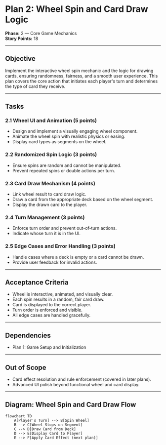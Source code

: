 # Plan 2: Wheel Spin and Card Draw Logic

**Phase:** 2 — Core Game Mechanics  
**Story Points:** 18

---

## Objective

Implement the interactive wheel spin mechanic and the logic for drawing cards, ensuring randomness, fairness, and a smooth user experience. This plan covers the core action that initiates each player's turn and determines the type of card they receive.

---

## Tasks

### 2.1 Wheel UI and Animation (5 points)
- Design and implement a visually engaging wheel component.
- Animate the wheel spin with realistic physics or easing.
- Display card types as segments on the wheel.

### 2.2 Randomized Spin Logic (3 points)
- Ensure spins are random and cannot be manipulated.
- Prevent repeated spins or double actions per turn.

### 2.3 Card Draw Mechanism (4 points)
- Link wheel result to card draw logic.
- Draw a card from the appropriate deck based on the wheel segment.
- Display the drawn card to the player.

### 2.4 Turn Management (3 points)
- Enforce turn order and prevent out-of-turn actions.
- Indicate whose turn it is in the UI.

### 2.5 Edge Cases and Error Handling (3 points)
- Handle cases where a deck is empty or a card cannot be drawn.
- Provide user feedback for invalid actions.

---

## Acceptance Criteria

- Wheel is interactive, animated, and visually clear.
- Each spin results in a random, fair card draw.
- Card is displayed to the correct player.
- Turn order is enforced and visible.
- All edge cases are handled gracefully.

---

## Dependencies

- Plan 1: Game Setup and Initialization

---

## Out of Scope

- Card effect resolution and rule enforcement (covered in later plans).
- Advanced UI polish beyond functional wheel and card display.

---

## Diagram: Wheel Spin and Card Draw Flow

```mermaid
flowchart TD
    A[Player's Turn] --> B[Spin Wheel]
    B --> C[Wheel Stops on Segment]
    C --> D[Draw Card from Deck]
    D --> E[Display Card to Player]
    E --> F[Apply Card Effect (next plan)]